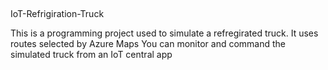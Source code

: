 ##
IoT-Refrigiration-Truck

This is a programming project used to simulate a refregirated truck. 
It uses routes selected by Azure Maps 
You can monitor and command the simulated truck from an IoT central app 

